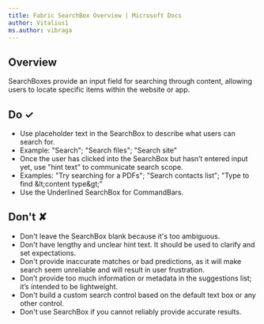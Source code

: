 ```yaml
---
title: Fabric SearchBox Overview | Microsoft Docs
author: Vitalius1
ms.author: vibraga
---
```


## Overview
SearchBoxes provide an input field for searching through content, allowing users to locate specific items within the website or app.


## Do &#10003;
- Use placeholder text in the SearchBox to describe what users can search for.
- Example: &quot;Search&quot;; &quot;Search files&quot;; &quot;Search site&quot;
- Once the user has clicked into the SearchBox but hasn’t entered input yet, use &quot;hint text&quot; to communicate search scope.
- Examples: &quot;Try searching for a PDFs&quot;; &quot;Search contacts list&quot;; &quot;Type to find \&lt;content type\&gt;&quot;
- Use the Underlined SearchBox for CommandBars.


## Don't &#10008;
- Don&#39;t leave the SearchBox blank because it&#39;s too ambiguous.
- Don&#39;t have lengthy and unclear hint text. It should be used to clarify and set expectations.
- Don&#39;t provide inaccurate matches or bad predictions, as it will make search seem unreliable and will result in user frustration.
- Don’t provide too much information or metadata in the suggestions list; it’s intended to be lightweight.
- Don&#39;t build a custom search control based on the default text box or any other control.
- Don&#39;t use SearchBox if you cannot reliably provide accurate results.
